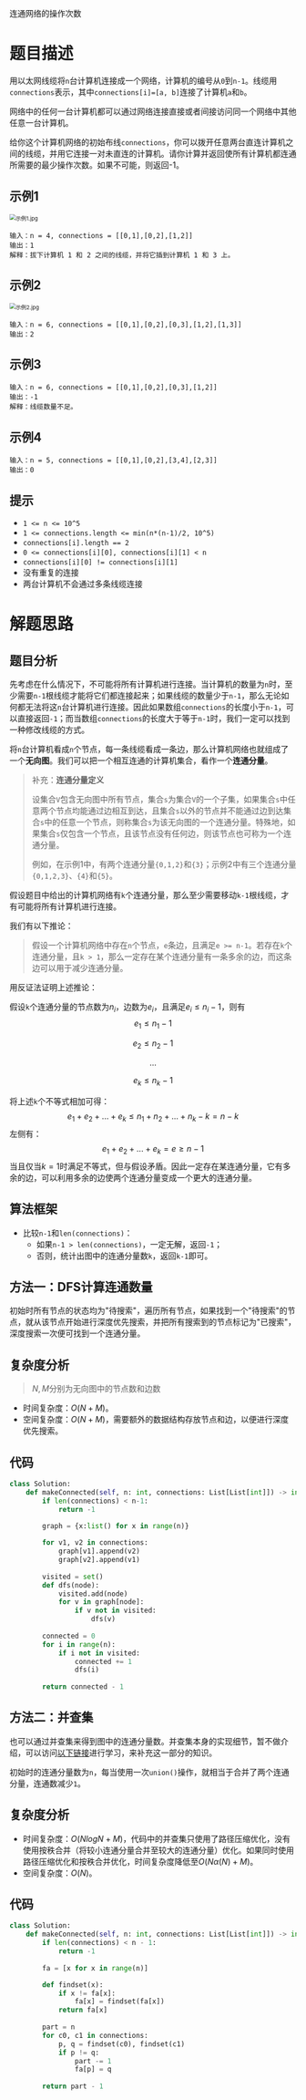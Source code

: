连通网络的操作次数

# 题目描述

用以太网线缆将`n`台计算机连接成一个网络，计算机的编号从`0`到`n-1`。线缆用`connections`表示，其中`connections[i]=[a, b]`连接了计算机`a`和`b`。

网络中的任何一台计算机都可以通过网络连接直接或者间接访问同一个网络中其他任意一台计算机。

给你这个计算机网络的初始布线`connections`，你可以拨开任意两台直连计算机之间的线缆，并用它连接一对未直连的计算机。请你计算并返回使所有计算机都连通所需要的最少操作次数。如果不可能，则返回-1。

## 示例1

<img src="http://q9qozit0b.bkt.clouddn.com/%E8%BF%9E%E9%80%9A%E7%BD%91%E7%BB%9C_%60.JPG" alt="示例1.jpg" style="zoom:67%;" />

```
输入：n = 4, connections = [[0,1],[0,2],[1,2]]
输出：1
解释：拔下计算机 1 和 2 之间的线缆，并将它插到计算机 1 和 3 上。
```

## 示例2

<img src="http://q9qozit0b.bkt.clouddn.com/%E8%BF%9E%E9%80%9A%E7%BD%91%E7%BB%9C_1.JPG" alt="示例2.jpg" style="zoom:67%;" />

```
输入：n = 6, connections = [[0,1],[0,2],[0,3],[1,2],[1,3]]
输出：2
```

## 示例3

```
输入：n = 6, connections = [[0,1],[0,2],[0,3],[1,2]]
输出：-1
解释：线缆数量不足。
```

## 示例4

```
输入：n = 5, connections = [[0,1],[0,2],[3,4],[2,3]]
输出：0
```

## 提示

- `1 <= n <= 10^5`
- `1 <= connections.length <= min(n*(n-1)/2, 10^5)`
- `connections[i].length == 2`
- `0 <= connections[i][0], connections[i][1] < n`
- `connections[i][0] != connections[i][1]`
- 没有重复的连接
- 两台计算机不会通过多条线缆连接

# 解题思路

## 题目分析

先考虑在什么情况下，不可能将所有计算机进行连接。当计算机的数量为`n`时，至少需要`n-1`根线缆才能将它们都连接起来；如果线缆的数量少于`n-1`，那么无论如何都无法将这`n`台计算机进行连接。因此如果数组`connections`的长度小于`n-1`，可以直接返回`-1`；而当数组`connections`的长度大于等于`n-1`时，我们一定可以找到一种修改线缆的方式。

将`n`台计算机看成`n`个节点，每一条线缆看成一条边，那么计算机网络也就组成了一个**无向图**。我们可以把一个相互连通的计算机集合，看作一个**连通分量**。

> 补充：**连通分量定义**
>
> 设集合`V`包含无向图中所有节点，集合`s`为集合`V`的一个子集，如果集合`s`中任意两个节点均能通过边相互到达，且集合`s`以外的节点并不能通过边到达集合`s`中的任意一个节点，则称集合`s`为该无向图的一个连通分量。特殊地，如果集合`s`仅包含一个节点，且该节点没有任何边，则该节点也可称为一个连通分量。
>
> 例如，在示例1中，有两个连通分量`{0,1,2}`和`{3}`；示例2中有三个连通分量`{0,1,2,3}`、`{4}`和`{5}`。

假设题目中给出的计算机网络有`k`个连通分量，那么至少需要移动`k-1`根线缆，才有可能将所有计算机进行连接。

我们有以下推论：

> 假设一个计算机网络中存在`n`个节点，`e`条边，且满足`e >= n-1`。若存在`k`个连通分量，且`k > 1`，那么一定存在某个连通分量有一条多余的边，而这条边可以用于减少连通分量。

用反证法证明上述推论：

假设`k`个连通分量的节点数为$n_i$，边数为$e_i$，且满足$e_i\le n_i-1$，则有
$$
e_1\le n_1 -1
$$

$$
e_2\le n_2 -1
$$

$$
...
$$

$$
e_k\le n_k -1
$$

将上述`k`个不等式相加可得：
$$
e_1+e_2+...+e_k\le n_1+n_2+...+n_k-k=n-k
$$
左侧有：
$$
e_1+e_2+...+e_k=e\ge n-1
$$
当且仅当$k=1$时满足不等式，但与假设矛盾。因此一定存在某连通分量，它有多余的边，可以利用多余的边使两个连通分量变成一个更大的连通分量。

## 算法框架

- 比较`n-1`和`len(connections)`：
  - 如果`n-1 > len(connections)`，一定无解，返回`-1`；
  - 否则，统计出图中的连通分量数`k`，返回`k-1`即可。

## 方法一：DFS计算连通数量

初始时所有节点的状态均为"待搜索"，遍历所有节点，如果找到一个"待搜索"的节点，就从该节点开始进行深度优先搜索，并把所有搜索到的节点标记为"已搜索"，深度搜索一次便可找到一个连通分量。

## 复杂度分析

> $N,M$分别为无向图中的节点数和边数

- 时间复杂度：$O(N+M)$。
- 空间复杂度：$O(N+M)$，需要额外的数据结构存放节点和边，以便进行深度优先搜索。

## 代码

```python
class Solution:
    def makeConnected(self, n: int, connections: List[List[int]]) -> int:
        if len(connections) < n-1:
            return -1
        
        graph = {x:list() for x in range(n)}

        for v1, v2 in connections:
            graph[v1].append(v2)
            graph[v2].append(v1)
        
        visited = set()
        def dfs(node):
            visited.add(node)
            for v in graph[node]:
                if v not in visited:
                    dfs(v)
        
        connected = 0
        for i in range(n):
            if i not in visited:
                connected += 1
                dfs(i)
        
        return connected - 1
```

## 方法二：并查集

也可以通过并查集来得到图中的连通分量数。并查集本身的实现细节，暂不做介绍，可以访问[以下链接](https://www.bilibili.com/video/BV13t411v7Fs?p=1)进行学习，来补充这一部分的知识。

初始时的连通分量数为`n`，每当使用一次`union()`操作，就相当于合并了两个连通分量，连通数减少`1`。

## 复杂度分析

- 时间复杂度：$O(NlogN+M)$，代码中的并查集只使用了路径压缩优化，没有使用按秩合并（将较小连通分量合并至较大的连通分量）优化。如果同时使用路径压缩优化和按秩合并优化，时间复杂度降低至$O(N\alpha(N)+M)$。
- 空间复杂度：$O(N)$。

## 代码

```python
class Solution:
    def makeConnected(self, n: int, connections: List[List[int]]) -> int:
        if len(connections) < n - 1:
            return -1
        
        fa = [x for x in range(n)]

        def findset(x):
            if x != fa[x]:
                fa[x] = findset(fa[x])
            return fa[x]
        
        part = n
        for c0, c1 in connections:
            p, q = findset(c0), findset(c1)
            if p != q:
                part -= 1
                fa[p] = q
        
        return part - 1
```

